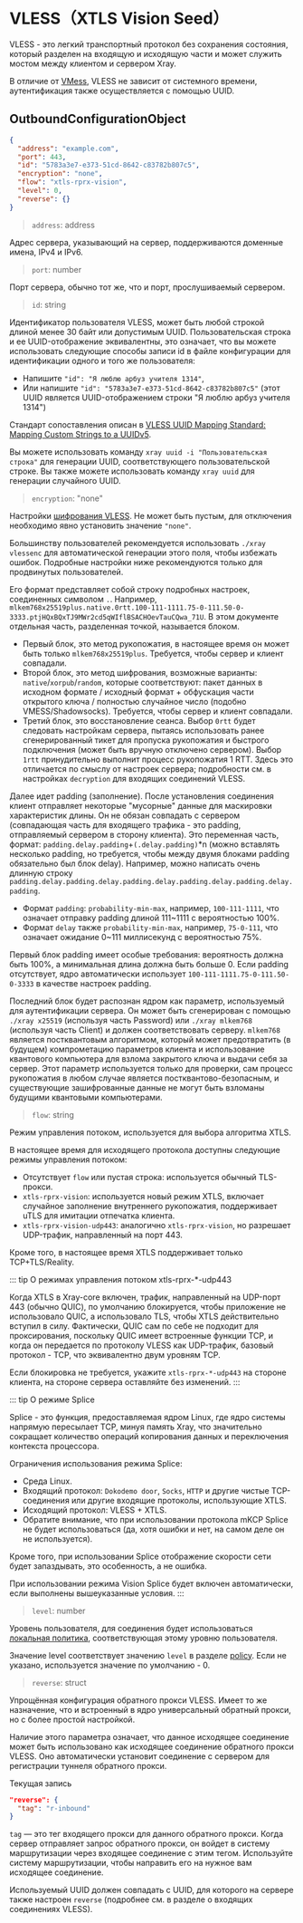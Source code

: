 # VLESS（XTLS Vision Seed）

VLESS - это легкий транспортный протокол без сохранения состояния, который
разделен на входящую и исходящую части и может служить мостом между клиентом и
сервером Xray.

В отличие от [VMess](./vmess.md), VLESS не зависит от системного времени,
аутентификация также осуществляется с помощью UUID.

## OutboundConfigurationObject

```json
{
  "address": "example.com",
  "port": 443,
  "id": "5783a3e7-e373-51cd-8642-c83782b807c5",
  "encryption": "none",
  "flow": "xtls-rprx-vision",
  "level": 0,
  "reverse": {}
}
```

> `address`: address

Адрес сервера, указывающий на сервер, поддерживаются доменные имена, IPv4 и
IPv6.

> `port`: number

Порт сервера, обычно тот же, что и порт, прослушиваемый сервером.

> `id`: string

Идентификатор пользователя VLESS, может быть любой строкой длиной менее 30 байт
или допустимым UUID. Пользовательская строка и ее UUID-отображение эквивалентны,
это означает, что вы можете использовать следующие способы записи id в файле
конфигурации для идентификации одного и того же пользователя:

- Напишите `"id": "Я люблю арбуз учителя 1314"`,
- Или напишите `"id": "5783a3e7-e373-51cd-8642-c83782b807c5"` (этот UUID
  является UUID-отображением строки "Я люблю арбуз учителя 1314")

Стандарт сопоставления описан в
[VLESS UUID Mapping Standard: Mapping Custom Strings to a UUIDv5](https://github.com/XTLS/Xray-core/issues/158).

Вы можете использовать команду `xray uuid -i "Пользовательская строка"` для
генерации UUID, соответствующего пользовательской строке. Вы также можете
использовать команду `xray uuid` для генерации случайного UUID.

> `encryption`: "none"

Настройки [шифрования VLESS](https://github.com/XTLS/Xray-core/pull/5067). Не
может быть пустым, для отключения необходимо явно установить значение `"none"`.

Большинству пользователей рекомендуется использовать `./xray vlessenc` для
автоматической генерации этого поля, чтобы избежать ошибок. Подробные настройки
ниже рекомендуются только для продвинутых пользователей.

Его формат представляет собой строку подробных настроек, соединенных символом
`.`. Например,
`mlkem768x25519plus.native.0rtt.100-111-1111.75-0-111.50-0-3333.ptjHQxBQxTJ9MWr2cd5qWIflBSACHOevTauCQwa_71U`.
В этом документе отдельная часть, разделенная точкой, называется блоком.

- Первый блок, это метод рукопожатия, в настоящее время он может быть только
  `mlkem768x25519plus`. Требуется, чтобы сервер и клиент совпадали.
- Второй блок, это метод шифрования, возможные варианты:
  `native`/`xorpub`/`random`, которые соответствуют: пакет данных в исходном
  формате / исходный формат + обфускация части открытого ключа / полностью
  случайное число (подобно VMESS/Shadowsocks). Требуется, чтобы сервер и клиент
  совпадали.
- Третий блок, это восстановление сеанса. Выбор `0rtt` будет следовать
  настройкам сервера, пытаясь использовать ранее сгенерированный тикет для
  пропуска рукопожатия и быстрого подключения (может быть вручную отключено
  сервером). Выбор `1rtt` принудительно выполнит процесс рукопожатия 1 RTT.
  Здесь это отличается по смыслу от настроек сервера; подробности см. в
  настройках `decryption` для входящих соединений VLESS.

Далее идет padding (заполнение). После установления соединения клиент отправляет
некоторые "мусорные" данные для маскировки характеристик длины. Он не обязан
совпадать с сервером (совпадающая часть для входящего трафика - это padding,
отправляемый сервером в сторону клиента). Это переменная часть, формат:
`padding.delay.padding`+`(.delay.padding)`\*n (можно вставлять несколько padding,
но требуется, чтобы между двумя блоками padding обязательно был блок delay).
Например, можно написать очень длинную строку
`padding.delay.padding.delay.padding.delay.padding.delay.padding.delay.padding`.

- Формат `padding`: `probability-min-max`, например, `100-111-1111`, что
  означает отправку padding длиной 111~1111 с вероятностью 100%.
- Формат `delay` также `probability-min-max`, например, `75-0-111`, что означает
  ожидание 0~111 миллисекунд с вероятностью 75%.

Первый блок padding имеет особые требования: вероятность должна быть 100%, а
минимальная длина должна быть больше 0. Если padding отсутствует, ядро
автоматически использует `100-111-1111.75-0-111.50-0-3333` в качестве настроек
padding.

Последний блок будет распознан ядром как параметр, используемый для
аутентификации сервера. Он может быть сгенерирован с помощью `./xray x25519`
(используя часть Password) или `./xray mlkem768` (используя часть Client) и
должен соответствовать серверу. `mlkem768` является постквантовым алгоритмом,
который может предотвратить (в будущем) компрометацию параметров клиента и
использование квантового компьютера для взлома закрытого ключа и выдачи себя за
сервер. Этот параметр используется только для проверки, сам процесс рукопожатия
в любом случае является постквантово-безопасным, и существующие зашифрованные
данные не могут быть взломаны будущими квантовыми компьютерами.

> `flow`: string

Режим управления потоком, используется для выбора алгоритма XTLS.

В настоящее время для исходящего протокола доступны следующие режимы управления
потоком:

- Отсутствует `flow` или пустая строка: используется обычный TLS-прокси.
- `xtls-rprx-vision`: используется новый режим XTLS, включает случайное
  заполнение внутреннего рукопожатия, поддерживает uTLS для имитации отпечатка
  клиента.
- `xtls-rprx-vision-udp443`: аналогично `xtls-rprx-vision`, но разрешает
  UDP-трафик, направленный на порт 443.

Кроме того, в настоящее время XTLS поддерживает только TCP+TLS/Reality.

<!-- prettier-ignore -->
::: tip О режимах управления потоком xtls-rprx-*-udp443

Когда XTLS в Xray-core включен, трафик, направленный на UDP-порт 443 (обычно
QUIC), по умолчанию блокируется, чтобы приложение не использовало QUIC, а
использовало TLS, чтобы XTLS действительно вступил в силу. Фактически, QUIC сам
по себе не подходит для проксирования, поскольку QUIC имеет встроенные функции
TCP, и когда он передается по протоколу VLESS как UDP-трафик, базовый протокол -
TCP, что эквивалентно двум уровням TCP.

Если блокировка не требуется, укажите `xtls-rprx-*-udp443` на стороне клиента,
на стороне сервера оставляйте без изменений. :::

::: tip О режиме Splice

Splice - это функция, предоставляемая ядром Linux, где ядро системы напрямую
пересылает TCP, минуя память Xray, что значительно сокращает количество операций
копирования данных и переключения контекста процессора.

Ограничения использования режима Splice:

- Среда Linux.
- Входящий протокол: `Dokodemo door`, `Socks`, `HTTP` и другие чистые
  TCP-соединения или другие входящие протоколы, использующие XTLS.
- Исходящий протокол: VLESS + XTLS.
- Обратите внимание, что при использовании протокола mKCP Splice не будет
  использоваться (да, хотя ошибки и нет, на самом деле он не используется).

Кроме того, при использовании Splice отображение скорости сети будет
запаздывать, это особенность, а не ошибка.

При использовании режима Vision Splice будет включен автоматически, если
выполнены вышеуказанные условия. :::

> `level`: number

Уровень пользователя, для соединения будет использоваться
[локальная политика](../policy.md#levelpolicyobject), соответствующая этому
уровню пользователя.

Значение level соответствует значению `level` в разделе
[policy](../policy.md#policyobject). Если не указано, используется значение по
умолчанию - 0.

> `reverse`: struct

Упрощённая конфигурация обратного прокси VLESS. Имеет то же назначение, что и
встроенный в ядро универсальный обратный прокси, но с более простой настройкой.

Наличие этого параметра означает, что данное исходящее соединение может быть
использовано как исходящее соединение обратного прокси VLESS. Оно автоматически
установит соединение с сервером для регистрации туннеля обратного прокси.

Текущая запись

```json
"reverse": {
  "tag": "r-inbound"
}
```

`tag` — это тег входящего прокси для данного обратного прокси. Когда сервер
отправляет запрос обратного прокси, он войдет в систему маршрутизации через
входящее соединение с этим тегом. Используйте систему маршрутизации, чтобы
направить его на нужное вам исходящее соединение.

Используемый UUID должен совпадать с UUID, для которого на сервере также
настроен `reverse` (подробнее см. в разделе о входящих соединениях VLESS).

